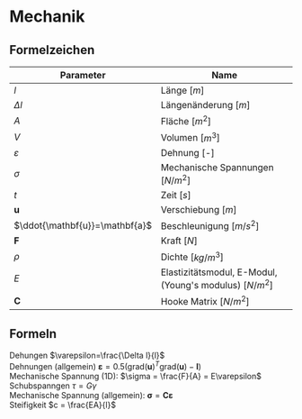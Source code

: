 # Mechanik
## Formelzeichen
| Parameter|Name |
|---|---|
| $l$| Länge [$m$]|
| $\Delta l$| Längenänderung [$m$]|
| $A$| Fläche [$m^2$]|
| $V$| Volumen [$m^3$]|
| $\varepsilon$| Dehnung [-] |
| $\sigma$| Mechanische Spannungen [$N/m^2$] |
| $t$| Zeit [$s$] |
| $\mathbf{u}$| Verschiebung [$m$] |
| $\ddot{\mathbf{u}}=\mathbf{a}$| Beschleunigung [$m/s^2$] |
| $\mathbf{F}$| Kraft [$N$] |
| $\rho$| Dichte [$kg/m^3$]|
| $E$| Elastizitätsmodul, E-Modul, (Young's modulus) [$N/m^2$] |
| $\mathbf{C}$| Hooke Matrix [$N/m^2$] |


## Formeln
Dehungen $\varepsilon=\frac{\Delta l}{l}$\
Dehnungen (allgemein) $\boldsymbol{\varepsilon}=0.5(\text{grad}(\mathbf{u})^T\text{grad}(\mathbf{u})-\mathbf{I})$\
Mechanische Spannung (1D): $\sigma = \frac{F}{A} = E\varepsilon$\
Schubspanngen $\tau = G\gamma$\
Mechanische Spannung (allgemein): $\boldsymbol{\sigma} = \mathbf{C}\mathbf{\varepsilon}$ \
Steifigkeit $c = \frac{EA}{l}$



